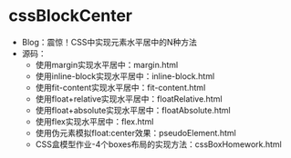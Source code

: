 # cssBlockCenter

- Blog：震惊！CSS中实现元素水平居中的N种方法
- 源码：
  - 使用margin实现水平居中：margin.html
  - 使用inline-block实现水平居中：inline-block.html
  - 使用fit-content实现水平居中：fit-content.html
  - 使用float+relative实现水平居中：floatRelative.html
  - 使用float+absolute实现水平居中：floatAbsolute.html
  - 使用flex实现水平居中：flex.html
  - 使用伪元素模拟float:center效果：pseudoElement.html
  - CSS盒模型作业-4个boxes布局的实现方法：cssBoxHomework.html